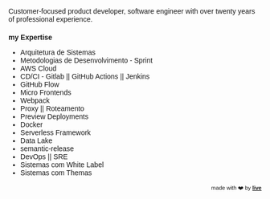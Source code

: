 <link href="https://fonts.googleapis.com/css?family=Montserrat&display=swap" rel="stylesheet">

Customer-focused product developer, software engineer with over twenty years of professional experience.


### my Expertise
- Arquitetura de Sistemas
- Metodologias de Desenvolvimento - Sprint 
- AWS Cloud 
- CD/CI - Gitlab || GitHub Actions || Jenkins
- GitHub Flow
- Micro Frontends
- Webpack
- Proxy || Roteamento 
- Preview Deployments
- Docker
- Serverless Framework
- Data Lake
- semantic-release
- DevOps || SRE
- Sistemas com White Label
- Sistemas com Themas







<div style="text-align: right; float: right;">
 <span style="font-size: 11px"> made with ❤️ by </span>
 <a href="http://live.ciro-maciel.me" style="font-size: 11px" target="_blank">
   <strong style="font-size: 11px">live</strong>
 </a>
</div>

<style>
 * {
    font-family: 'Montserrat', sans-serif !important;
     font-size: 14px;
  }
 h1 {
    font-size: 23px; 
 }
 h1 a{
    display: none;
 }
 h1:after {
  content: 'what I deliver Value...';
 }
 .container-lg{
  max-width: 900px
 }
 hr {
  height: 0px !important;
  border-bottom: 1px solid #eaecef !important;
  margin-bottom: 10px !important;
 }
</style>
